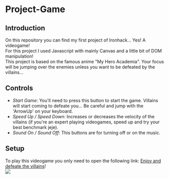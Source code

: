 # Project-Game
## **Introduction**
On this repository you can find my first project of Ironhack... Yes! A videogame!<br/>
For this project I used Javascript with mainly Canvas and a little bit of DOM manipulation!<br/>
This project is based on the famous anime "My Hero Academia". Your focus will be jumping over the enemies unless you want to be defeated by the villains...
## **Controls**
- *Start Game*: You'll need to press this button to start the game. Villains will start coming to defeate you... Be careful and jump with the 'ArrowUp' on your keyboard.
- *Speed Up / Speed Down*: Increases or decreases the velocity of the villains (if you're an expert playing videogames, speed up and try your best benchmark jeje).
- *Sound On / Sound Off*: This buttons are for turning off or on the music.
## **Setup**
To play this videogame you only need to open the following link: [Enjoy and defeate the villains](https://pabloberhofdez.github.io/Project-Game/)!<br/>
![](http://vignette.wikia.nocookie.net/bokunoheroacademia/images/6/6a/All_Might_sonriendo.png/revision/latest/scale-to-width-down/340?cb=20181208073021&path-prefix=es)
